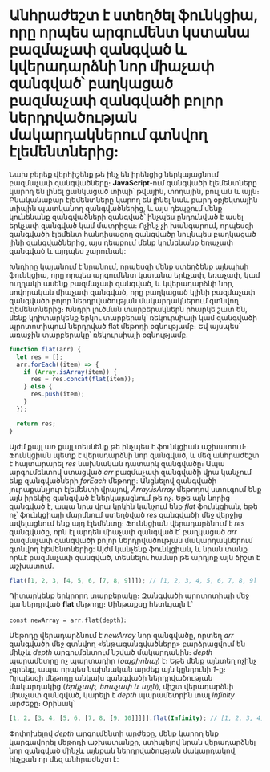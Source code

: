 # Անհրաժեշտ է ստեղծել ֆունկցիա, որը որպես արգումենտ կստանա բազմաչափ զանգված և կվերադարձնի նոր միաչափ զանգված՝ բաղկացած բազմաչափ զանգվածի բոլոր ներդրվածության մակարդակներում գտնվող էլեմենտներից:

Նախ բերեք վերհիշենք թե ինչ են իրենցից ներկայացնում բազմաչափ զանգվածները։ **JavaScript**-ում զանգվածի էլեմենտները կարող են լինել ցանկացած տիպի՝ թվային, տողային, բուլյան և այլն։ Բնականաբար էլեմենտները կարող են լինել նաև բարդ օբյեկտային տիպին պատկանող զանգվածներից, և այս դեպքում մենք կունենանք զանգվածների զանգված՝ ինչպես ընդունված է ասել երկչափ զանգված կամ մատրիցա։ Ոչինչ չի խանգարում, որպեսզի զանգվածի էլեմենտ հանդիսացող զանգվածը նույնպես բաղկացած լինի զանգվածներից, այս դեպքում մենք կունենանք եռաչափ զանգված և այդպես շարունակ:

Խնդիրը կայանում է նրանում, որպեսզի մենք ստեղծենք այնպիսի ֆունկցիա, որը որպես արգումենտ կստանա երկչափ, եռաչափ, կամ ուղղակի ասենք բազմաչափ զանգված, և կվերադարձնի նոր, սովորական միաչափ զանգված, որը բաղկացած կլինի բազմաչափ զանգվածի բոլոր ներդրվածության մակարդակներում գտնվող էլեմենտներից։ Խնդրի լուծման տարբերակներն իհարկե շատ են, մենք կդիտարկենք երկու տարբերակ՝ ռեկուրսիայի կամ զանգվածի պրոտոտիպում ներդրված flat մեթոդի օգնությամբ։ Եվ այսպես՝ առաջին տարբերակը՝ ռեկուրսիայի օգնությամբ․

```js
function flat(arr) {
  let res = [];
  arr.forEach((item) => {
    if (Array.isArray(item)) {
      res = res.concat(flat(item));
    } else {
      res.push(item);
    }
  });

  return res;
}
```

Այժմ քայլ առ քայլ տեսնենք թե ինչպես է ֆունկցիան աշխատում։ Ֆունկցիան պետք է վերադարձնի նոր զանգված, և մեզ անհրաժեշտ է հայտարարել _res_ նախնական դատարկ զանգվածը։ Ապա արգումենտով ստացված _arr_ բազմաչափ զանգվածի վրա կանչում ենք զանգվածների _forEach_ մեթոդը։ Անցնելով զանգվածի յուրաքանչյուր էլեմենտի վրայով, _Array.isArray_ մեթոդով ստուգում ենք այն իրենից զանգված է ներկայացնում թե ոչ։ Եթե այն նորից զանգված է, ապա նրա վրա կրկին կանչում ենք _flat_ ֆունկցիան, եթե ոչ՝ ֆունկցիայի մարմնում ստեղծված _res_ զանգվածի մեջ վերջից ավելացնում ենք այդ էլեմենտը։ Ֆունկցիան վերադարձնում է _res_ զանգվածը, որն էլ արդեն միաչափ զանգված է՝ բաղկացած _arr_ բազմաչափ զանգվածի բոլոր ներդրվածության մակարդակներում գտնվող էլեմենտներից: Այժմ կանչենք ֆունկցիան, և նրան տանք որևէ բազմաչափ զանգված, տեսնելու համար թե արդյոք այն ճիշտ է աշխատում․

```js
flat([1, 2, 3, [4, 5, 6, [7, 8, 9]]]); // [1, 2, 3, 4, 5, 6, 7, 8, 9]
```

Դիտարկենք երկրորդ տարբերակը։ Զանգվածի պրոտոտիպի մեջ կա ներդրված **flat** մեթոդը։ Սինթաքսը հետևյալն է՝

`const newArray = arr.flat(depth)`։

Մեթոդը վերադարձնում է _newArray_ նոր զանգվածը, որտեղ _arr_ զանգվածի մեջ գտնվող «ենթազանգվածները» բարձրացվում են մինչև _depth_ արգումենտում նշված մակարդակին։ _depth_ պարամետրը ոչ պարտադիր (_օպցիոնալ_) է։ Եթե մենք այնտեղ ոչինչ չգրենք, ապա որպես նախնական արժեք այն կընդունի _1_-ը։ Որպեսզի մեթոդը անկախ զանգվածի ներդրվածության մակարդակից (_երկչափ, եռաչափ և այլն_), միշտ վերադարձնի միաչափ զանգված, կարելի է _depth_ պարամետրին տալ _Infinity_ արժեքը։ Օրինակ՝

```js
[1, 2, [3, 4, [5, 6, [7, 8, [9, 10]]]]].flat(Infinity); // [1, 2, 3, 4, 5, 6, 7, 8, 9, 10]
```

Փոփոխելով _depth_ արգումենտի արժեքը, մենք կարող ենք կարգավորել մեթոդի աշխատանքը, ստիպելով նրան վերադարձնել նոր զանգված մինչև այնքան ներդրվածության մակարդակով, ինչքան որ մեզ անհրաժեշտ է:
